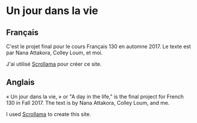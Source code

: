 Un jour dans la vie
================

Français
---------------
C'est le projet final pour le cours Français 130 en automne 2017. Le texte est par Nana Attakora, Colley Loum, et moi.

J'ai utilisé [Scrollama](https://github.com/russellgoldenberg/scrollama) pour créer ce site.

Anglais
---------------
« Un jour dans la vie, » or "A day in the life," is the final project for French 130 in Fall 2017. The text is by Nana Attakora, Colley Loum, and me.

I used [Scrollama](https://github.com/russellgoldenberg/scrollama) to create this site.
